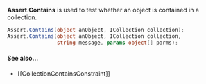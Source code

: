 **Assert.Contains** is used to test whether an object is contained in a
collection.

```csharp
Assert.Contains(object anObject, ICollection collection);
Assert.Contains(object anObject, ICollection collection,
                string message, params object[] parms);
```

#### See also...
 * [[CollectionContainsConstraint]]

